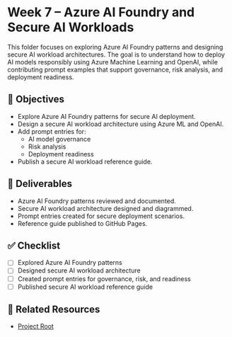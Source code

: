 # Week 7 – Azure AI Foundry and Secure AI Workloads

This folder focuses on exploring Azure AI Foundry patterns and designing secure AI workload architectures. The goal is to understand how to deploy AI models responsibly using Azure Machine Learning and OpenAI, while contributing prompt examples that support governance, risk analysis, and deployment readiness.

## 🎯 Objectives

- Explore Azure AI Foundry patterns for secure AI deployment.
- Design a secure AI workload architecture using Azure ML and OpenAI.
- Add prompt entries for:
  - AI model governance
  - Risk analysis
  - Deployment readiness
- Publish a secure AI workload reference guide.

## 📁 Deliverables

- Azure AI Foundry patterns reviewed and documented.
- Secure AI workload architecture designed and diagrammed.
- Prompt entries created for secure deployment scenarios.
- Reference guide published to GitHub Pages.

## ✅ Checklist

- [ ] Explored Azure AI Foundry patterns  
- [ ] Designed secure AI workload architecture  
- [ ] Created prompt entries for governance, risk, and readiness  
- [ ] Published secure AI workload reference guide  

## 🔗 Related Resources

- [Project Root](/Microsoft/Azure%20Ai%20Security%20Skills%20Challenge/README.md)